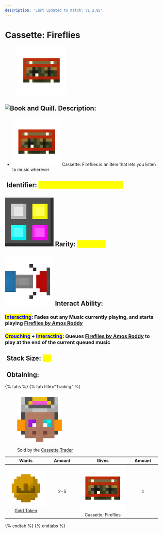 ```yaml
---
description: 'Last updated to match: v1.2.95'
---
```


# Cassette: Fireflies

<figure><img src="https://github.com/ItsMePok/PFE/blob/wikiAssets/cassette/cassette_fireflies.png?raw=true" alt=""><figcaption></figcaption></figure>

## <img src="https://minecraft.wiki/images/Book_and_Quill_JE2_BE2.png?2128f" alt="Book and Quill." data-size="line"> Description: <a href="#description" id="description"></a>

* <img src="https://github.com/ItsMePok/PFE/blob/wikiAssets/cassette/cassette_fireflies.png?raw=true" alt="Cassette: Fireflies." data-size="line"> Cassette: Fireflies is an item that lets you listen to music wherever

## <img src="https://minecraft.wiki/images/Name_Tag_JE2_BE2.png?cbdc1" alt="" data-size="line"> Identifier: <mark style="color:yellow;">poke\_pfe:cassette\_fireflies</mark> <a href="#identifier" id="identifier"></a>

## <img src="https://github.com/ItsMePok/PFE/blob/wikiAssets/MiscIcons/Rarity.png?raw=true" alt="Rarity." data-size="line"> Rarity: <mark style="color:yellow;">Common</mark> <a href="#rarity" id="rarity"></a>

## <img src="https://github.com/ItsMePok/PFE/blob/wikiAssets/MiscIcons/InteractAbility.png?raw=true" alt="Interact Ability." data-size="line"> Interact Ability: <a href="#interact-ability" id="interact-ability"></a>

### <mark style="color:blue;">**Interacting**</mark>: Fades out any Music currently playing, and starts playing [Fireflies by Amos Roddy](https://minecraft.wiki/w/Fireflies_\(song\)) <a href="#interacting" id="interacting"></a>

### <mark style="color:blue;">**Crouching**</mark>**&#x20;+&#x20;**<mark style="color:blue;">**Interacting**</mark>: Queues [Fireflies by Amos Roddy](https://minecraft.wiki/w/Fireflies_\(song\)) to play at the end of the current queued music <a href="#crouch-interacting" id="crouch-interacting"></a>

## <img src="https://minecraft.wiki/images/Light_Gray_Bundle_JE1_BE1.png?b552e" alt="" data-size="line"> Stack Size: <mark style="color:yellow;">64</mark> <a href="#stack-size" id="stack-size"></a>

## <img src="https://minecraft.wiki/images/thumb/Crafting_Table_JE4_BE3.png/150px-Crafting_Table_JE4_BE3.png?5767f" alt="" data-size="line"> Obtaining: <a href="#obtaining" id="obtaining"></a>

{% tabs %}
{% tab title="Trading" %}
<figure><img src="https://github.com/ItsMePok/PFE/blob/wikiAssets/entity_icon/cassette_trader.png?raw=true" alt=""><figcaption><p>Sold by the <a href="../../../mobs/traders/cassette-trader.md">Cassette Trader</a></p></figcaption></figure>

<table data-full-width="false"><thead><tr><th align="center">Wants</th><th width="88" align="center">Amount</th><th align="center">Gives</th><th width="85" align="center">Amount</th></tr></thead><tbody><tr><td align="center"><img src="https://github.com/ItsMePok/PFE/blob/wikiAssets/wikiMain/gold_token.png?raw=true" alt="Gold Token." data-size="line"> <a href="../../currency/tokens/gold-token.md">Gold Token</a></td><td align="center">2-5</td><td align="center"><img src="https://github.com/ItsMePok/PFE/blob/wikiAssets/cassette/cassette_fireflies.png?raw=true" alt="Cassette: Fireflies." data-size="line"> Cassette: Fireflies</td><td align="center">1</td></tr></tbody></table>
{% endtab %}
{% endtabs %}
